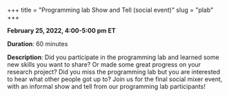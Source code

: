 +++
title = "Programming lab Show and Tell (social event)"
slug = "plab"
+++

**February 25, 2022, 4:00-5:00 pm ET**

**Duration**: 60 minutes

**Description**: Did you participate in the programming lab and learned some new skills you want to share? Or made some great progress on your research project? Did you miss the programming lab but you are interested to hear what other people got up to? Join us for the final social mixer event, with an informal show and tell from our programming lab participants!
